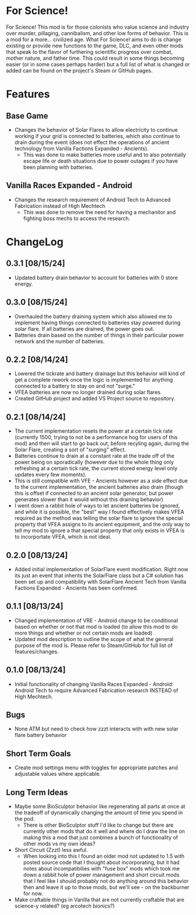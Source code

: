 # For Science!
For Science! This mod is for those colonists who value science and industry over murder, pillaging, cannibalism, and other low forms of behavior. This is a mod for a more... civilized age. What For Science! aims to do is change existing or provide new functions to the game, DLC, and even other mods that speak to the flavor of furthering scientific progress over combat, mother nature, and father time. This could result in some things becoming easier (or in some cases perhaps harder) but a full list of what is changed or added can be found on the project's Steam or GitHub pages.

# Features

## Base Game
- Changes the behavior of Solar Flares to allow electricity to continue working if your grid is connected to batteries, which also continue to drain during the event (does not effect the operations of ancient technology from Vanilla Factions Expanded - Ancients).
  - This was done to make batteries more useful and to also potentially escape life or death situations due to power outages if you have been planning with batteries.

## Vanilla Races Expanded - Android
- Changes the research requirement of Android Tech to Advanced Fabrication instead of High Mechtech
  - This was done to remove the need for having a mechanitor and fighting boss mechs to access the research.


# ChangeLog
## 0.3.1 [08/15/24]
- Updated battery drain behavior to account for batteries with 0 store energy.

## 0.3.0 [08/15/24]
- Overhauled the battery draining system which also allowed me to implement having things connected to batteries stay powered during solar flare. If all batteries are drained, the power goes out.
- Batteries drain based on the number of things in their particular power network and the number of batteries.

## 0.2.2 [08/14/24]
- Lowered the tickrate and battery drainage but this behavior will kind of get a complete rework once the logic is implemented for anything connected to a battery to stay on and not "surge."
- VFEA batteries are now no longer drained during solar flares.
- Created GitHub project and added VS Project source to repository.

## 0.2.1 [08/14/24]
- The current implementation resets the power at a certain tick rate (currently 1500, trying to not be a performance hog for users of this mod) and then will start to go back out, before recyling again, during the Solar Flare, creating a sort of "surging" effect.
- Batteries continue to drain at a constant rate at the trade off of the power being on sporadically (however due to the whole thing only refreshing at a certain tick rate, the current stored energy level only updates every few moments).
- This is still compatible with VFE - Ancients however as a side effect due to the current implementation, the ancient batteries also drain (though this is offset if connected to an ancient solar generator, but power generates slower than it would without this draining behavior)
- I went down a rabbit hole of ways to let ancient batteries be ignored, and while it is possible, the "best" way I found effectively makes VFEA required as the method was telling the solar flare to ignore the special property that VFEA assigns to its ancient equipment, and the only way to tell my mod to ignore a that special property that only exists in VFEA is to incorportate VFEA, which is not ideal.

## 0.2.0 [08/13/24]
- Added initial implementation of SolarFlare event modification. Right now its just an event that inherits the SolarFlare class but a C# solution has been set up and compatibility with SolarFlare Ancient Tech from Vanilla Factions Expanded - Ancients has been confirmed.

## 0.1.1 [08/13/24]
- Changed implementation of VRE - Android change to be conditional based on whether or not that mod is loaded (to allow this mod to do more things and whether or not certain mods are loaded)
- Updated mod description to outline the scope of what the general purpose of the mod is. Please refer to Steam/GitHub for full list of features/changes.

## 0.1.0 [08/13/24]
- Initial functionality of changing Vanilla Races Expanded - Android: Android Tech to require Advanced Fabrication research INSTEAD of High Mechtech.

## Bugs
- None ATM but need to check how zzzt interacts with with new solar flare battery behavior

## Short Term Goals
- Create mod settings menu with toggles for appropriate patches and adjustable values where applicable.

## Long Term Ideas
- Maybe some BioSculptor behavior like regenerating all parts at once at the tradeoff of dynamically changing the amount of time you spend in the pod.
  - There is other BioSculptor stuff I'd like to change but there are currently other mods that do it well and where do I draw the line on making this a mod that just combines a bunch of functionality of other mods vs my own ideas?
- Short Circuit (Zzzt) less awful.
  - When looking into this I found an older mod not updated to 1.5 with posted source code that I thought about incorporating, but it had notes about incompatibilies with "fuse box" mods which took me down a rabbit hole of power management and short circuit mods that I feel like I should probably not do anything around this behavior then and leave it up to those mods, but we'll see - on the backburner for now.
- Make craftable things in Vanilla that are not currently craftable that are science-y related? (eg arcotech bionics?)


